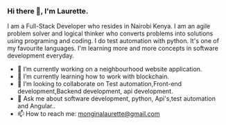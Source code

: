 ### Hi there 👋, I'm Laurette.

I am a Full-Stack Developer who resides in Nairobi Kenya. I am an agile problem solver and logical thinker who converts problems into solutions using programing and coding. I do test automation with python. It's one of my favourite languages. I'm learning more and more concepts in software development everyday.



- 🔭 I’m currently working on a neighbourhood website application.
- 🌱 I’m currently learning how to work with blockchain.
- 👯 I’m looking to collaborate on Test automation,Front-end development,Backend development, api development.
- 💬 Ask me about software development, python, Api's,test automation and Angular..
- 📫 How to reach me: monginalaurette@gmail.com

